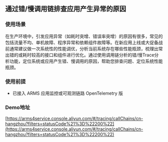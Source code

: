 ## 通过错/慢调用链排查应用产生异常的原因

### 使用场景
在生产环境中，引发应用异常（如耗时突增、错误率突增）的原因有很多，常见的包括流量不均、单机故障、程序异常和依赖组件故障等。在新应用上线或大促备战前通常建议做一次系统性的性能调优，分析当前系统存在哪些性能瓶颈，梳理出常出错的或耗时较高的接口和组件进行优化。通过使用调用链分析的错/慢Trace分析功能，定位系统或应用产生错、慢调用的原因，帮助您排查问题、定位系统性能瓶颈。
### 使用前提

- 已接入 ARMS 应用监控或可观测链路 OpenTelemetry 版
### Demo地址
[https://arms4service.console.aliyun.com/#/tracing/callChains/cn-hangzhou?filters=statusCode%21%3D%22200%22](https://arms4service.console.aliyun.com/#/tracing/callChains/cn-hangzhou?filters=statusCode%21%3D%22200%22)